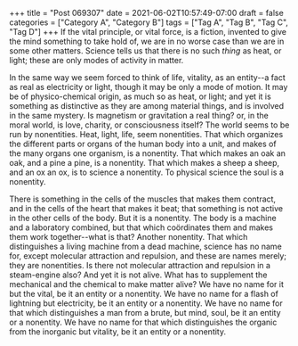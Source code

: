 +++
title = "Post 069307"
date = 2021-06-02T10:57:49-07:00
draft = false
categories = ["Category A", "Category B"]
tags = ["Tag A", "Tag B", "Tag C", "Tag D"]
+++
If the vital principle, or vital force, is a fiction, invented to give the mind something to take hold of, we are in no worse case than we are in some other matters. Science tells us that there is no such _thing_ as heat, or light; these are only modes of activity in matter.

In the same way we seem forced to think of life, vitality, as an entity--a fact as real as electricity or light, though it may be only a mode of motion. It may be of physico-chemical origin, as much so as heat, or light; and yet it is something as distinctive as they are among material things, and is involved in the same mystery. Is magnetism or gravitation a real thing? or, in the moral world, is love, charity, or consciousness itself? The world seems to be run by nonentities. Heat, light, life, seem nonentities. That which organizes the different parts or organs of the human body into a unit, and makes of the many organs one organism, is a nonentity. That which makes an oak an oak, and a pine a pine, is a nonentity. That which makes a sheep a sheep, and an ox an ox, is to science a nonentity. To physical science the soul is a nonentity.

There is something in the cells of the muscles that makes them contract, and in the cells of the heart that makes it beat; that something is not active in the other cells of the body. But it is a nonentity. The body is a machine and a laboratory combined, but that which coördinates them and makes them work together--what is that? Another nonentity. That which distinguishes a living machine from a dead machine, science has no name for, except molecular attraction and repulsion, and these are names merely; they are nonentities. Is there not molecular attraction and repulsion in a steam-engine also? And yet it is not alive. What has to supplement the mechanical and the chemical to make matter alive? We have no name for it but the vital, be it an entity or a nonentity. We have no name for a flash of lightning but electricity, be it an entity or a nonentity. We have no name for that which distinguishes a man from a brute, but mind, soul, be it an entity or a nonentity. We have no name for that which distinguishes the organic from the inorganic but vitality, be it an entity or a nonentity.
